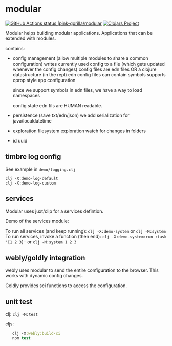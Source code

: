 # modular
[![GitHub Actions status |pink-gorilla/modular](https://github.com/pink-gorilla/modular/workflows/CI/badge.svg)](https://github.com/pink-gorilla/modular/actions?workflow=CI)
[![Clojars Project](https://img.shields.io/clojars/v/org.pinkgorilla/modular.svg)](https://clojars.org/org.pinkgorilla/modular)


Modular helps building modular applications.
Applications that can be extended with modules.

contains:

- config management (allow multiple modules to share a common configuration)
  writes currently used config to a file (which gets updated whenever the config changes)
  config files are edn files OR a clojure datastructure (in the repl)
  edn config files can contain symbols
  supports cprop style app configuration

  since we support symbols in edn files, we have a way to load namespaces

  config state edn fils are HUMAN readable.

- persistence (save txt/edn/json)
  we add serialization for java/localdatetime

- exploration
  filesystem exploration
  watch for changes in folders

- id
  uuid

## timbre log config

See example in `demo/logging.clj`

```
clj -X:demo-log-default
clj -X:demo-log-custom
```

## services

Modular uses juxt/clip for a services defintion.

Demo of the services module:

To run all services (and keep running): `clj -X:demo-system` or `clj -M:system`
To run services, invoke a function (then end): `clj -X:demo-system:run :task '[1 2 3]'`
or `clj -M:system 1 2 3`



## webly/goldly integration

webly uses modular to send the entire configuration to the browser. This works with dynamic config changes.

Goldly provides sci functions to access the configuration.

## unit test

clj:
`clj -M:test`

cljs:
```clj -X:webly:npm-install
   clj -X:webly:build-ci
   npm test
```


